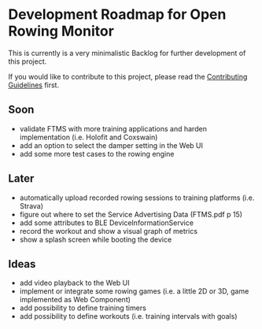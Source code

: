 # Development Roadmap for Open Rowing Monitor

This is currently is a very minimalistic Backlog for further development of this project.

If you would like to contribute to this project, please read the [Contributing Guidelines](CONTRIBUTING.md) first.

## Soon

* validate FTMS with more training applications and harden implementation (i.e. Holofit and Coxswain)
* add an option to select the damper setting in the Web UI
* add some more test cases to the rowing engine

## Later

* automatically upload recorded rowing sessions to training platforms (i.e. Strava)
* figure out where to set the Service Advertising Data (FTMS.pdf p 15)
* add some attributes to BLE DeviceInformationService
* record the workout and show a visual graph of metrics
* show a splash screen while booting the device

## Ideas

* add video playback to the Web UI
* implement or integrate some rowing games (i.e. a little 2D or 3D, game implemented as Web Component)
* add possibility to define training timers
* add possibility to define workouts (i.e. training intervals with goals)
